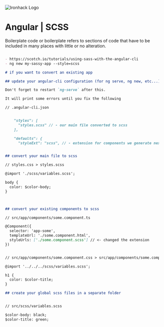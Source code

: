 ![Ironhack Logo](https://i.imgur.com/1QgrNNw.png)

# Angular | SCSS
Boilerplate code or boilerplate refers to sections of code that have to be included in many places with little or no alteration.
```md

- https://scotch.io/tutorials/using-sass-with-the-angular-cli
- ng new my-sassy-app --style=scss

# if you want to convert an existing app

## update your angular-cli configuration (for ng serve, ng new, etc...)

Don't forget to restart `ng-serve` after this.

It will print some errors until you fix the following

// .angular-cli.json


    "styles": [
      "styles.scss" // - our main file converted to scss
    ],

    "defaults": {
      "styleExt": "scss", // - extension for components we generate next


## convert your main file to scss

// styles.css > styles.scss

@import './scss/variables.scss';

body {
  color: $color-body;
}



## convert your existing components to scss

// src/app/components/some.component.ts

@Component({
  selector: 'app-some',
  templateUrl: './some.component.html',
  styleUrls: ['./some.component.scss'] // <- changed the extension
})


// src/app/components/some.component.css > src/app/components/some.component.scss

@import '../../../scss/variables.scss';

h1 {
  color: $color-title;
}

## create your global scss files in a separate folder


// src/scss/variables.scss

$color-body: black;
$color-title: green;



```

